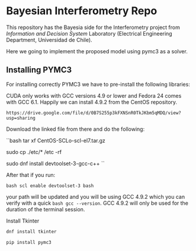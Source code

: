 # Bayesian Interferometry Repo

This repository has the Bayesia side for the Interferometry project from *Information and Decision System* Laboratory (Electrical Engineering Department, Universidad de Chile).

Here we going to implement the proposed model using pymc3 as a solver.

## Installing PYMC3
For installing correctly PYMC3 we have to pre-install the following libraries:

CUDA only works with GCC versions 4.9 or lower and Fedora 24 comes with GCC 6.1. Happily we can install 4.9.2 from the CentOS repository.

``https://drive.google.com/file/d/0B7S255p3kFXNSnR0TkJKbm5qMDQ/view?usp=sharing``

Download the linked file from there and do the following:

``bash
tar xf CentOS-SCLo-scl-el7.tar.gz

sudo cp ./etc/* /etc -rf

sudo dnf install devtoolset-3-gcc-c++
``

After that if you run:

``bash
scl enable devtoolset-3 bash
``

your path will be updated and you will be using GCC 4.9.2 which you can verify with a quick ``bash gcc --version``. GCC 4.9.2 will only be used for the duration of the terminal session.

Install Tkinter
```bash
dnf install tkinter
```
```bash
pip install pymc3
```
